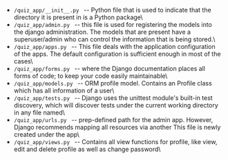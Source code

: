 - ```/quiz_app/__init__.py ```                            --     Python file that is used to indicate that the directory it is present in is a Python package\
- ```/quiz_app/admin.py ```                               --     this file is used for registering the models into the django administration. The models that are present have a superuser/admin who can control the information that is being stored.\
- ```/quiz_app/apps.py ```                                --     This file deals with the application configuration of the apps. The default configuration is sufficient enough in most of the cases\
- ```/quiz_app/forms.py ```                               --   where the Django documentation places all forms of code; to keep your code easily maintainable\  
- ```/quiz_app/models.py ```                              --     ORM profile model. Contains an Profile class which has all information of a user\
- ```/quiz_app/tests.py ```                               --     Django uses the unittest module's built-in test discovery, which will discover tests under the current working directory in any file named\
- ```/quiz_app/urls.py ```                                --     prep-defined path for the admin app. However, Django recommends mapping all resources via another This file is newly created under the app\
- ```/quiz_app/views.py ```                               --     Contains all view functions for profile, like view, edit and delete profile as well as change password\
